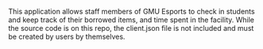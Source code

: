 This application allows staff members of GMU Esports to check in students and keep track of their borrowed items, and time spent in the facility. While the source code is on this repo, the client.json file is not included and must be created by users by themselves.
